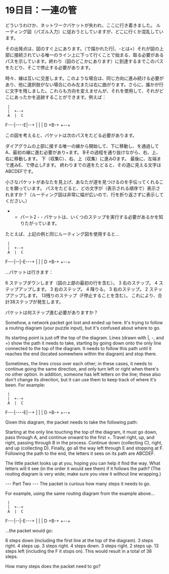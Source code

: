 # 19日目：一連の管 #

どういうわけか、ネットワークパケットが失われ、ここに行き着きました。
ルーティング図（パズル入力）に従おうとしていますが、どこに行くか混乱しています。

その出発点は、図のすぐ上にあります。（で描かれた行|、-とは+）それが図の上部に接続されている唯一のライン上に下って行くことで始まる、取る必要があるパスを示しています。終わり（図のどこかにあります）に到達するまでこのパスをたどり、そこで停止する必要があります。

時々、線は互いに交差します。このような場合は、同じ方向に進み続ける必要があり、他に選択肢がない場合にのみ左または右に曲がります。さらに、誰かが行に文字を残しました。これらも方向を変えませんが、それを使用して、それがどこにあったかを追跡することができます。例えば：

     |          
     |  +--+    
     A  |  C    
 F---|----E|--+ 
     |  |  |  D 
     +B-+  +--+ 

この図を考えると、パケットは次のパスをたどる必要があります。

ダイアグラムの上部に接する唯一の線から開始して、下に移動し、を通過してA、最初の線に進む必要があり+ます。
Bその過程を通り抜けながら、右、上、右に移動します。
下（収集C）、右、上（収集）に進みDます。
最後に、左端まで進みE、で停止しFます。
終わりまでの道をたどると、その道に見える文字はABCDEFです。

小さなパケットがあなたを見上げ、あなたが道を見つけるのを手伝ってくれることを願っています。 パスをたどると、どの文字が（表示される順序で）表示されますか？（ルーティング図は非常に幅が広​​いので、行を折り返さずに表示してください。）

- - パート2 - -
パケットは、いくつのステップを実行する必要があるかを知りたがっています。

たとえば、上記の例と同じルーティング図を使用すると...

     |          
     |  +--+    
     A  |  C    
 F---|--|-E---+ 
     |  |  |  D 
     +B-+  +--+ 

...パケットは行きます：

6 ステップダウンします（図の上部の最初の行を含む）。
3 右のステップ。
4 ステップアップします。
3 右のステップ。
4 降りる。
3 右のステップ。
2 ステップアップします。
13残りのステップ（F停止することを含む）。
これにより、合計38ステップが発生します。

パケットは何ステップ進む必要がありますか？





Somehow, a network packet got lost and ended up here. It's trying to follow a routing diagram (your puzzle input), but it's confused about where to go.

Its starting point is just off the top of the diagram. Lines (drawn with |, -, and +) show the path it needs to take, starting by going down onto the only line connected to the top of the diagram. It needs to follow this path until it reaches the end (located somewhere within the diagram) and stop there.

Sometimes, the lines cross over each other; in these cases, it needs to continue going the same direction, and only turn left or right when there's no other option. In addition, someone has left letters on the line; these also don't change its direction, but it can use them to keep track of where it's been. For example:

     |          
     |  +--+    
     A  |  C    
 F---|----E|--+ 
     |  |  |  D 
     +B-+  +--+ 

Given this diagram, the packet needs to take the following path:

Starting at the only line touching the top of the diagram, it must go down, pass through A, and continue onward to the first +.
Travel right, up, and right, passing through B in the process.
Continue down (collecting C), right, and up (collecting D).
Finally, go all the way left through E and stopping at F.
Following the path to the end, the letters it sees on its path are ABCDEF.

The little packet looks up at you, hoping you can help it find the way. What letters will it see (in the order it would see them) if it follows the path? (The routing diagram is very wide; make sure you view it without line wrapping.)

--- Part Two ---
The packet is curious how many steps it needs to go.

For example, using the same routing diagram from the example above...

     |          
     |  +--+    
     A  |  C    
 F---|--|-E---+ 
     |  |  |  D 
     +B-+  +--+ 

...the packet would go:

6 steps down (including the first line at the top of the diagram).
3 steps right.
4 steps up.
3 steps right.
4 steps down.
3 steps right.
2 steps up.
13 steps left (including the F it stops on).
This would result in a total of 38 steps.

How many steps does the packet need to go?
